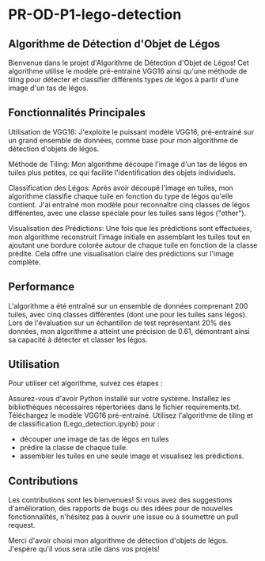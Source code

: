# PR-OD-P1-lego-detection

## Algorithme de Détection d'Objet de Légos
Bienvenue dans le projet d'Algorithme de Détection d'Objet de Légos! Cet algorithme utilise le modèle pré-entrainé VGG16 ainsi qu'une méthode de tiling pour détecter et classifier différents types de légos à partir d'une image d'un tas de légos.

## Fonctionnalités Principales
Utilisation de VGG16: J'exploite le puissant modèle VGG16, pré-entrainé sur un grand ensemble de données, comme base pour mon algorithme de détection d'objets de légos.

Méthode de Tiling: Mon algorithme découpe l'image d'un tas de légos en tuiles plus petites, ce qui facilite l'identification des objets individuels.

Classification des Légos: Après avoir découpé l'image en tuiles, mon algorithme classifie chaque tuile en fonction du type de légos qu'elle contient. J'ai entraîné mon modèle pour reconnaître cinq classes de légos différentes, avec une classe spéciale pour les tuiles sans légos ("other").

Visualisation des Prédictions: Une fois que les prédictions sont effectuées, mon algorithme reconstruit l'image initiale en assemblant les tuiles tout en ajoutant une bordure colorée autour de chaque tuile en fonction de la classe prédite. Cela offre une visualisation claire des prédictions sur l'image complète.

## Performance
L'algorithme a été entraîné sur un ensemble de données comprenant 200 tuiles, avec cinq classes différentes (dont une pour les tuiles sans légos). Lors de l'évaluation sur un échantillon de test représentant 20% des données, mon algorithme a atteint une précision de 0.61, démontrant ainsi sa capacité à détecter et classer les légos.

## Utilisation
Pour utiliser cet algorithme, suivez ces étapes :

Assurez-vous d'avoir Python installé sur votre système.
Installez les bibliothèques nécessaires répertoriées dans le fichier requirements.txt.
Téléchargez le modèle VGG16 pré-entrainé.
Utilisez l'algorithme de tiling et de classification (Lego_detection.ipynb) pour :
- découper une image de tas de légos en tuiles 
- prédire la classe de chaque tuile.
- assembler les tuiles en une seule image et visualisez les prédictions.

## Contributions
Les contributions sont les bienvenues! Si vous avez des suggestions d'amélioration, des rapports de bugs ou des idées pour de nouvelles fonctionnalités, n'hésitez pas à ouvrir une issue ou à soumettre un pull request.

Merci d'avoir choisi mon algorithme de détection d'objets de légos. J'espère qu'il vous sera utile dans vos projets!